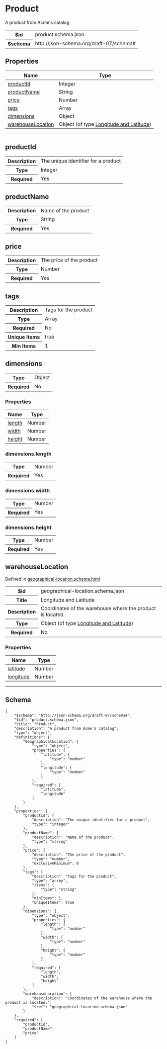 

# Product

<p>A product from Acme&#x27;s catalog</p>

<table>
<tbody>
<tr><th>$id</th><td>product.schema.json</td></tr>
<tr><th>$schema</th><td>http://json-schema.org/draft-07/schema#</td></tr>
</tbody>
</table>

## Properties

<table class="jssd-properties-table"><thead><tr><th colspan="2">Name</th><th>Type</th></tr></thead><tbody><tr><td colspan="2"><a href="#productid">productId</a></td><td>Integer</td></tr><tr><td colspan="2"><a href="#productname">productName</a></td><td>String</td></tr><tr><td colspan="2"><a href="#price">price</a></td><td>Number</td></tr><tr><td colspan="2"><a href="#tags">tags</a></td><td>Array</td></tr><tr><td colspan="2"><a href="#dimensions">dimensions</a></td><td>Object</td></tr><tr><td colspan="2"><a href="#warehouselocation">warehouseLocation</a></td><td>Object (of type <a href="geographical-location.schema.html">Longitude and Latitude</a>)</td></tr></tbody></table>



<hr />


## productId


<table class="jssd-property-table">
  <tbody>
    <tr>
      <th>Description</th>
      <td colspan="2">The unique identifier for a product</td>
    </tr>
    <tr><th>Type</th><td colspan="2">Integer</td></tr>
    <tr>
      <th>Required</th>
      <td colspan="2">Yes</td>
    </tr>
    
  </tbody>
</table>




## productName


<table class="jssd-property-table">
  <tbody>
    <tr>
      <th>Description</th>
      <td colspan="2">Name of the product</td>
    </tr>
    <tr><th>Type</th><td colspan="2">String</td></tr>
    <tr>
      <th>Required</th>
      <td colspan="2">Yes</td>
    </tr>
    
  </tbody>
</table>




## price


<table class="jssd-property-table">
  <tbody>
    <tr>
      <th>Description</th>
      <td colspan="2">The price of the product</td>
    </tr>
    <tr><th>Type</th><td colspan="2">Number</td></tr>
    <tr>
      <th>Required</th>
      <td colspan="2">Yes</td>
    </tr>
    
  </tbody>
</table>




## tags


<table class="jssd-property-table">
  <tbody>
    <tr>
      <th>Description</th>
      <td colspan="2">Tags for the product</td>
    </tr>
    <tr><th>Type</th><td colspan="2">Array</td></tr>
    <tr>
      <th>Required</th>
      <td colspan="2">No</td>
    </tr>
    <tr>
      <th>Unique Items</th>
      <td colspan="2">true</td>
    </tr><tr>
      <th>Min Items</th>
      <td colspan="2">1</td>
    </tr>
  </tbody>
</table>




## dimensions


<table class="jssd-property-table">
  <tbody>
    <tr><th>Type</th><td colspan="2">Object</td></tr>
    <tr>
      <th>Required</th>
      <td colspan="2">No</td>
    </tr>
    
  </tbody>
</table>

### Properties
  <table class="jssd-properties-table"><thead><tr><th colspan="2">Name</th><th>Type</th></tr></thead><tbody><tr><td colspan="2"><a href="#dimensionslength">length</a></td><td>Number</td></tr><tr><td colspan="2"><a href="#dimensionswidth">width</a></td><td>Number</td></tr><tr><td colspan="2"><a href="#dimensionsheight">height</a></td><td>Number</td></tr></tbody></table>


### dimensions.length


<table class="jssd-property-table">
  <tbody>
    <tr><th>Type</th><td colspan="2">Number</td></tr>
    <tr>
      <th>Required</th>
      <td colspan="2">Yes</td>
    </tr>
    
  </tbody>
</table>




### dimensions.width


<table class="jssd-property-table">
  <tbody>
    <tr><th>Type</th><td colspan="2">Number</td></tr>
    <tr>
      <th>Required</th>
      <td colspan="2">Yes</td>
    </tr>
    
  </tbody>
</table>




### dimensions.height


<table class="jssd-property-table">
  <tbody>
    <tr><th>Type</th><td colspan="2">Number</td></tr>
    <tr>
      <th>Required</th>
      <td colspan="2">Yes</td>
    </tr>
    
  </tbody>
</table>





## warehouseLocation

  <p>Defined in <a href="geographical-location.schema.html">geographical-location.schema.html</a></p>

<table class="jssd-property-table">
  <tbody>
    <tr>
      <th>$id</th>
      <td colspan="2">geographical-location.schema.json</td>
    </tr>
    <tr>
      <th>Title</th>
      <td colspan="2">Longitude and Latitude</td>
    </tr>
    <tr>
      <th>Description</th>
      <td colspan="2">Coordinates of the warehouse where the product is located.</td>
    </tr>
    <tr><th>Type</th><td colspan="2">Object (of type <a href="geographical-location.schema.html">Longitude and Latitude</a>)</td></tr>
    <tr>
      <th>Required</th>
      <td colspan="2">No</td>
    </tr>
    
  </tbody>
</table>

### Properties
  <table class="jssd-properties-table"><thead><tr><th colspan="2">Name</th><th>Type</th></tr></thead><tbody><tr><td colspan="2"><a href="#warehouselocationlatitude">latitude</a></td><td>Number</td></tr><tr><td colspan="2"><a href="#warehouselocationlongitude">longitude</a></td><td>Number</td></tr></tbody></table>








<hr />

## Schema
```
{
    "$schema": "http://json-schema.org/draft-07/schema#",
    "$id": "product.schema.json",
    "title": "Product",
    "description": "A product from Acme's catalog",
    "type": "object",
    "definitions": {
        "GeographicalLocation": {
            "type": "object",
            "properties": {
                "latitude": {
                    "type": "number"
                },
                "longitude": {
                    "type": "number"
                }
            },
            "required": [
                "latitude",
                "longitude"
            ]
        }
    },
    "properties": {
        "productId": {
            "description": "The unique identifier for a product",
            "type": "integer"
        },
        "productName": {
            "description": "Name of the product",
            "type": "string"
        },
        "price": {
            "description": "The price of the product",
            "type": "number",
            "exclusiveMinimum": 0
        },
        "tags": {
            "description": "Tags for the product",
            "type": "array",
            "items": {
                "type": "string"
            },
            "minItems": 1,
            "uniqueItems": true
        },
        "dimensions": {
            "type": "object",
            "properties": {
                "length": {
                    "type": "number"
                },
                "width": {
                    "type": "number"
                },
                "height": {
                    "type": "number"
                }
            },
            "required": [
                "length",
                "width",
                "height"
            ]
        },
        "warehouseLocation": {
            "description": "Coordinates of the warehouse where the product is located.",
            "$ref": "geographical-location.schema.json"
        }
    },
    "required": [
        "productId",
        "productName",
        "price"
    ]
}
```


